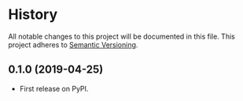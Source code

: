 # History
All notable changes to this project will be documented in this file. This project adheres to [Semantic Versioning](http://semver.org/).

## 0.1.0 (2019-04-25)
* First release on PyPI.
